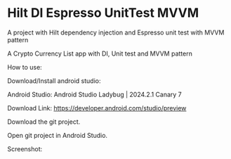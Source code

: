 # Hilt DI Espresso UnitTest MVVM
A project with Hilt dependency injection and Espresso unit test with MVVM pattern

A Crypto Currency List app with DI, Unit test and MVVM pattern

How to use:

Download/Install android studio:

Android Studio: Android Studio Ladybug | 2024.2.1 Canary 7

Download Link: https://developer.android.com/studio/preview

Download the git project.

Open git project in Android Studio.


Screenshot:


